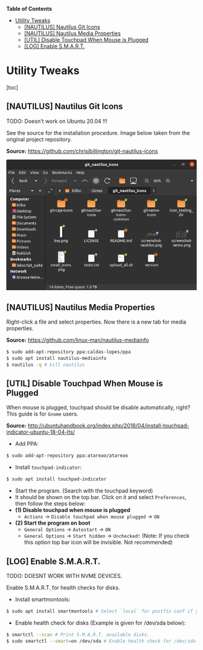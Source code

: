<!-- START doctoc generated TOC please keep comment here to allow auto update -->
<!-- DON'T EDIT THIS SECTION, INSTEAD RE-RUN doctoc TO UPDATE -->
**Table of Contents**

- [Utility Tweaks](#utility-tweaks)
  - [&#91;NAUTILUS&#93; Nautilus Git Icons](#nautilus-nautilus-git-icons)
  - [&#91;NAUTILUS&#93; Nautilus Media Properties](#nautilus-nautilus-media-properties)
  - [&#91;UTIL&#93; Disable Touchpad When Mouse is Plugged](#util-disable-touchpad-when-mouse-is-plugged)
  - [&#91;LOG&#93; Enable S.M.A.R.T.](#log-enable-smart)

<!-- END doctoc generated TOC please keep comment here to allow auto update -->

# Utility Tweaks

[toc]

## [NAUTILUS] Nautilus Git Icons

TODO: Doesn't work on Ubuntu 20.04 !!!

See the source for the installation procedure. Image below taken from the original project repository. 

**Source:** https://github.com/chrisjbillington/git-nautilus-icons

![](https://github.com/chrisjbillington/git-nautilus-icons/raw/master/screenshot_caja.png)



## [NAUTILUS] Nautilus Media Properties

Right-click a file and select properties. Now there is a new tab for media properties.

**Source:** https://github.com/linux-man/nautilus-mediainfo

```bash
$ sudo add-apt-repository ppa:caldas-lopes/ppa
$ sudo apt install nautilus-mediainfo
$ nautilus -q # kill nautilus
```



## [UTIL] Disable Touchpad When Mouse is Plugged

When mouse is plugged, touchpad should be disable automatically, right? This guide is for `Gnome` users.

**Source:** http://ubuntuhandbook.org/index.php/2018/04/install-touchpad-indicator-ubuntu-18-04-lts/

- Add PPA:

```bash
$ sudo add-apt-repository ppa:atareao/atareao
```

- Install `touchpad-indicator`:

```bash
$ sudo apt install touchpad-indicator
```

- Start the program. (Search with the touchpad keyword)
- It should be shown on the top bar. Click on it and select `Preferences`, then follow the steps below:
- **(1) Disable touchpad when mouse is plugged**
  - `Actions` -> `Disable touchpad when mouse plugged` -> `ON`
- **(2) Start the program on boot**
  - `General Options` -> `Autostart` -> `ON`
  - `General Options` -> `Start hidden` -> `Unchecked!` (Note: If you check this option top bar icon will be invisible. Not recommended)

## [LOG] Enable S.M.A.R.T.

TODO: DOESNT WORK WITH NVME DEVICES.

Enable S.M.A.R.T. for health checks for disks.

- Install smartmontools:

```bash
$ sudo apt install smartmontools # Select `local` for postfix conf if you are not sure
```

- Enable health check for disks (Example is given for /dev/sda below):

```bash
$ smartctl --scan # Print S.M.A.R.T. available disks.
$ sudo smartctl --smart=on /dev/sda # Enable health check for /dev/sda
```

